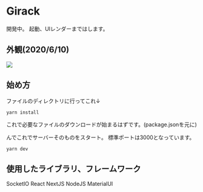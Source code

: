 # Girack
開発中。
起動、UIレンダーまではします。

## 外観(2020/6/10)
![](https://i.imgur.com/25CmRJh.png)

## 始め方
ファイルのディレクトリに行ってこれ↓
```
yarn install
```
これで必要なファイルのダウンロードが始まるはずです。(package.jsonを元に)

んでこれでサーバーそのものをスタート。
標準ポートは3000となっています。
```
yarn dev
```

## 使用したライブラリ、フレームワーク
SocketIO
React
NextJS
NodeJS
MaterialUI
